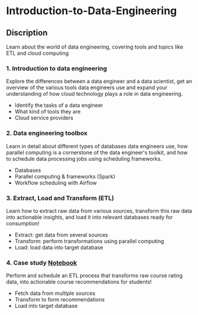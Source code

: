 # Introduction-to-Data-Engineering
## Discription
Learn about the world of data engineering, covering tools and topics like ETL and cloud computing
### 1.	Introduction to data engineering
Explore the differences between a data engineer and a data scientist, get an overview of the various tools data engineers use and expand your understanding of how cloud technology plays a role in data engineering.
*	Identify the tasks of a data engineer
*	What kind of tools they are
*	Cloud service providers
### 2.	Data engineering toolbox
Learn in detail about different types of databases data engineers use, how parallel computing is a cornerstone of the data engineer's toolkit, and how to schedule data processing jobs using scheduling frameworks.
*	Databases
* Parallel computing & frameworks (Spark)
*	Workflow scheduling with Airflow
### 3. Extract, Load and Transform (ETL)
Learn how to extract raw data from various sources, transform this raw data into actionable insights, and load it into relevant databases ready for consumption!
*	Extract: get data from several sources
*	Transform: perform transformations using parallel computing
*	Load: load data into target database
### 4. Case study [Notebook](https://github.com/cc59chong/Introduction-to-Data-Engineering/blob/main/Introduction%20to%20Data%20Engineering%20-%20Case%20Study.ipynb)
Perform and schedule an ETL process that transforms raw course rating data, into actionable course recommendations for students!
* Fetch data from multiple sources
* Transform to form recommendations
* Load into target database
